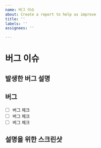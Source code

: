 ```yaml
---
name: 버그 이슈
about: Create a report to help us improve
title: ''
labels: ''
assignees: ''

---
```


# 버그 이슈

## 발생한 버그 설명

>

## 버그
- [ ] 버그 체크
- [ ] 버그 체크
- [ ] 버그 체크

## 설명을 위한 스크린샷
